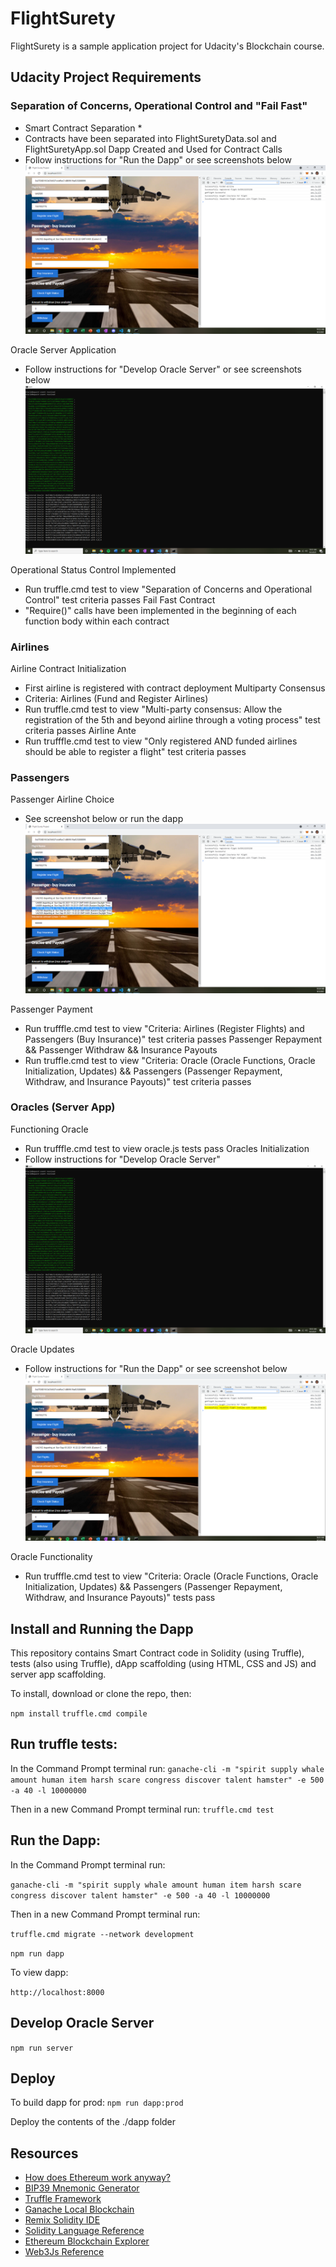 # FlightSurety

FlightSurety is a sample application project for Udacity's Blockchain course.

## Udacity Project Requirements

### Separation of Concerns, Operational Control and "Fail Fast"

* Smart Contract Separation *
* Contracts have been separated into FlightSuretyData.sol and FlightSuretyApp.sol
Dapp Created and Used for Contract Calls
* Follow instructions for "Run the Dapp" or see screenshots below
![truffle test](images/runthedapp.PNG)

Oracle Server Application
* Follow instructions for "Develop Oracle Server" or see screenshots below
![truffle test](images/developoracleserver.PNG)

Operational Status Control Implemented
* Run truffle.cmd test to view "Separation of Concerns and Operational Control" test criteria passes
Fail Fast Contract
* "Require()" calls have been implemented in the beginning of each function body within each contract


### Airlines
Airline Contract Initialization
* First airline is registered with contract deployment
Multiparty Consensus
* Criteria: Airlines (Fund and Register Airlines)
* Run truffle.cmd test to view "Multi-party consensus: Allow the registration of the 5th and beyond airline through a voting process" test criteria passes
Airline Ante
* Run trufffle.cmd test to view "Only registered AND funded airlines should be able to register a flight" test criteria passes


### Passengers
Passenger Airline Choice
* See screenshot below or run the dapp
![truffle test](images/passengerchoice.PNG)

Passenger Payment
* Run trufffle.cmd test to view "Criteria: Airlines (Register Flights) and Passengers (Buy Insurance)" test criteria passes
Passenger Repayment && Passenger Withdraw && Insurance Payouts
* Run truffle.cmd test to view "Criteria: Oracle (Oracle Functions, Oracle Initialization, Updates) && Passengers (Passenger Repayment, Withdraw, and Insurance Payouts)" test criteria passes


### Oracles (Server App)
Functioning Oracle
* Run trufffle.cmd test to view oracle.js tests pass
Oracles Initialization
* Follow instructions for "Develop Oracle Server"
![truffle test](images/developoracleserver.PNG)

Oracle Updates
* Follow instructions for "Run the Dapp" or see screenshot below
![truffle test](images/oracleupdates.PNG)

Oracle Functionality
* Run trufffle.cmd test to view "Criteria: Oracle (Oracle Functions, Oracle Initialization, Updates) && Passengers (Passenger Repayment, Withdraw, and Insurance Payouts)" tests pass


## Install and Running the Dapp

This repository contains Smart Contract code in Solidity (using Truffle), tests (also using Truffle), dApp scaffolding (using HTML, CSS and JS) and server app scaffolding.

To install, download or clone the repo, then:

`npm install`
`truffle.cmd compile`

## Run truffle tests:

In the Command Prompt terminal run:
`ganache-cli -m "spirit supply whale amount human item harsh scare congress discover talent hamster" -e 500 -a 40 -l 10000000`

Then in a new Command Prompt terminal run:
`truffle.cmd test`

## Run the Dapp:

In the Command Prompt terminal run:

`ganache-cli -m "spirit supply whale amount human item harsh scare congress discover talent hamster" -e 500 -a 40 -l 10000000`

Then in a new Command Prompt terminal run:

`truffle.cmd migrate --network development`

`npm run dapp`

To view dapp:

`http://localhost:8000`

## Develop Oracle Server

`npm run server`

## Deploy

To build dapp for prod:
`npm run dapp:prod`

Deploy the contents of the ./dapp folder


## Resources

* [How does Ethereum work anyway?](https://medium.com/@preethikasireddy/how-does-ethereum-work-anyway-22d1df506369)
* [BIP39 Mnemonic Generator](https://iancoleman.io/bip39/)
* [Truffle Framework](http://truffleframework.com/)
* [Ganache Local Blockchain](http://truffleframework.com/ganache/)
* [Remix Solidity IDE](https://remix.ethereum.org/)
* [Solidity Language Reference](http://solidity.readthedocs.io/en/v0.4.24/)
* [Ethereum Blockchain Explorer](https://etherscan.io/)
* [Web3Js Reference](https://github.com/ethereum/wiki/wiki/JavaScript-API)
